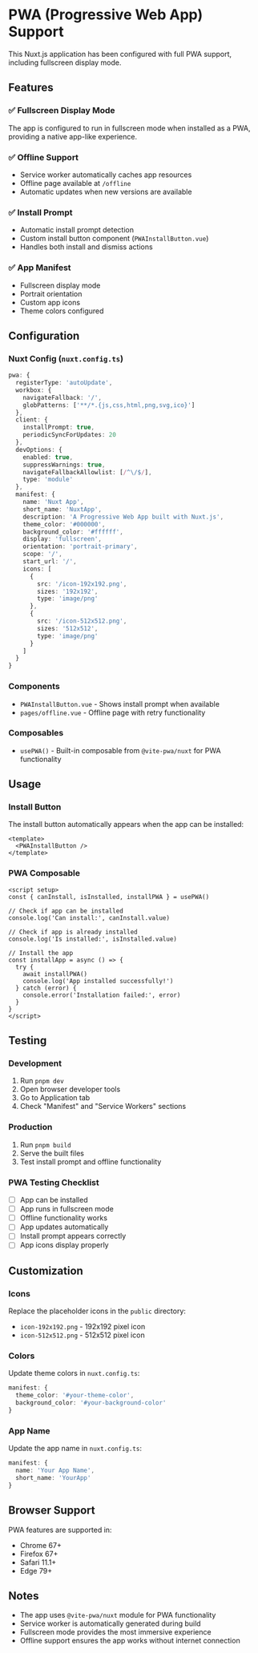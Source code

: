 # PWA (Progressive Web App) Support

This Nuxt.js application has been configured with full PWA support, including fullscreen display mode.

## Features

### ✅ Fullscreen Display Mode
The app is configured to run in fullscreen mode when installed as a PWA, providing a native app-like experience.

### ✅ Offline Support
- Service worker automatically caches app resources
- Offline page available at `/offline`
- Automatic updates when new versions are available

### ✅ Install Prompt
- Automatic install prompt detection
- Custom install button component (`PWAInstallButton.vue`)
- Handles both install and dismiss actions

### ✅ App Manifest
- Fullscreen display mode
- Portrait orientation
- Custom app icons
- Theme colors configured

## Configuration

### Nuxt Config (`nuxt.config.ts`)
```typescript
pwa: {
  registerType: 'autoUpdate',
  workbox: {
    navigateFallback: '/',
    globPatterns: ['**/*.{js,css,html,png,svg,ico}']
  },
  client: {
    installPrompt: true,
    periodicSyncForUpdates: 20
  },
  devOptions: {
    enabled: true,
    suppressWarnings: true,
    navigateFallbackAllowlist: [/^\/$/],
    type: 'module'
  },
  manifest: {
    name: 'Nuxt App',
    short_name: 'NuxtApp',
    description: 'A Progressive Web App built with Nuxt.js',
    theme_color: '#000000',
    background_color: '#ffffff',
    display: 'fullscreen',
    orientation: 'portrait-primary',
    scope: '/',
    start_url: '/',
    icons: [
      {
        src: '/icon-192x192.png',
        sizes: '192x192',
        type: 'image/png'
      },
      {
        src: '/icon-512x512.png',
        sizes: '512x512',
        type: 'image/png'
      }
    ]
  }
}
```

### Components
- `PWAInstallButton.vue` - Shows install prompt when available
- `pages/offline.vue` - Offline page with retry functionality

### Composables
- `usePWA()` - Built-in composable from `@vite-pwa/nuxt` for PWA functionality

## Usage

### Install Button
The install button automatically appears when the app can be installed:

```vue
<template>
  <PWAInstallButton />
</template>
```

### PWA Composable
```vue
<script setup>
const { canInstall, isInstalled, installPWA } = usePWA()

// Check if app can be installed
console.log('Can install:', canInstall.value)

// Check if app is already installed
console.log('Is installed:', isInstalled.value)

// Install the app
const installApp = async () => {
  try {
    await installPWA()
    console.log('App installed successfully!')
  } catch (error) {
    console.error('Installation failed:', error)
  }
}
</script>
```

## Testing

### Development
1. Run `pnpm dev`
2. Open browser developer tools
3. Go to Application tab
4. Check "Manifest" and "Service Workers" sections

### Production
1. Run `pnpm build`
2. Serve the built files
3. Test install prompt and offline functionality

### PWA Testing Checklist
- [ ] App can be installed
- [ ] App runs in fullscreen mode
- [ ] Offline functionality works
- [ ] App updates automatically
- [ ] Install prompt appears correctly
- [ ] App icons display properly

## Customization

### Icons
Replace the placeholder icons in the `public` directory:
- `icon-192x192.png` - 192x192 pixel icon
- `icon-512x512.png` - 512x512 pixel icon

### Colors
Update theme colors in `nuxt.config.ts`:
```typescript
manifest: {
  theme_color: '#your-theme-color',
  background_color: '#your-background-color'
}
```

### App Name
Update the app name in `nuxt.config.ts`:
```typescript
manifest: {
  name: 'Your App Name',
  short_name: 'YourApp'
}
```

## Browser Support

PWA features are supported in:
- Chrome 67+
- Firefox 67+
- Safari 11.1+
- Edge 79+

## Notes

- The app uses `@vite-pwa/nuxt` module for PWA functionality
- Service worker is automatically generated during build
- Fullscreen mode provides the most immersive experience
- Offline support ensures the app works without internet connection